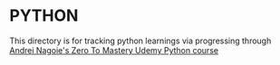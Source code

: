 # PYTHON
This directory is for tracking python learnings via progressing through [Andrei Nagoie's Zero To Mastery Udemy Python course](https://www.udemy.com/course/complete-python-developer-zero-to-mastery/)